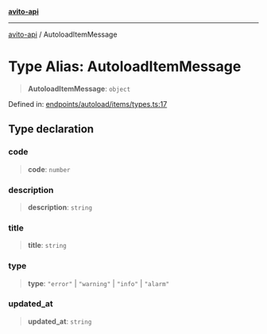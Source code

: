 [**avito-api**](../README.md)

***

[avito-api](../globals.md) / AutoloadItemMessage

# Type Alias: AutoloadItemMessage

> **AutoloadItemMessage**: `object`

Defined in: [endpoints/autoload/items/types.ts:17](https://github.com/demark-pro/avito-api/blob/1d3612bd3d7031e3e6036c5c6752c6189cef9c8c/src/endpoints/autoload/items/types.ts#L17)

## Type declaration

### code

> **code**: `number`

### description

> **description**: `string`

### title

> **title**: `string`

### type

> **type**: `"error"` \| `"warning"` \| `"info"` \| `"alarm"`

### updated\_at

> **updated\_at**: `string`
